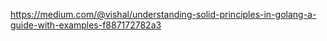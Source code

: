 https://medium.com/@vishal/understanding-solid-principles-in-golang-a-guide-with-examples-f887172782a3


